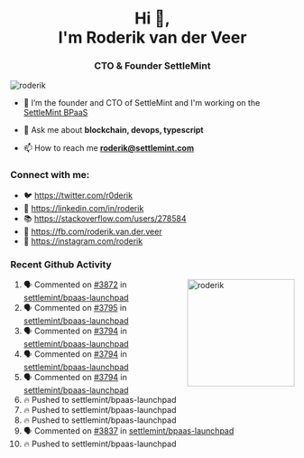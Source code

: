 <h1 align="center">Hi 👋,<br/> I'm Roderik van der Veer</h1>
<h3 align="center">CTO & Founder SettleMint</h3>

<p align="left"> <img src="https://komarev.com/ghpvc/?username=roderik" alt="roderik" /> </p>

- 🔭 I’m the founder and CTO of SettleMint and I'm working on the [SettleMint BPaaS](https://settlemint.com)

- 💬 Ask me about **blockchain, devops, typescript**

- 📫 How to reach me **roderik@settlemint.com**



### Connect with me:

- 🐦 https://twitter.com/r0derik
- 🏢 https://linkedin.com/in/roderik
- 📚 https://stackoverflow.com/users/278584
- 🙊 https://fb.com/roderik.van.der.veer
- 📸 https://instagram.com/roderik

### Recent Github Activity
<img src="https://github-readme-stats.vercel.app/api?username=roderik&show_icons=true&count_private=true" alt="roderik" align="right" height="190" />

<!--START_SECTION:activity-->
1. 🗣 Commented on [#3872](https://github.com/settlemint/bpaas-launchpad/issues/3872) in [settlemint/bpaas-launchpad](https://github.com/settlemint/bpaas-launchpad)
2. 🗣 Commented on [#3795](https://github.com/settlemint/bpaas-launchpad/issues/3795) in [settlemint/bpaas-launchpad](https://github.com/settlemint/bpaas-launchpad)
3. 🗣 Commented on [#3794](https://github.com/settlemint/bpaas-launchpad/issues/3794) in [settlemint/bpaas-launchpad](https://github.com/settlemint/bpaas-launchpad)
4. 🗣 Commented on [#3794](https://github.com/settlemint/bpaas-launchpad/issues/3794) in [settlemint/bpaas-launchpad](https://github.com/settlemint/bpaas-launchpad)
5. 🗣 Commented on [#3794](https://github.com/settlemint/bpaas-launchpad/issues/3794) in [settlemint/bpaas-launchpad](https://github.com/settlemint/bpaas-launchpad)
6. 🔥 Pushed to settlemint/bpaas-launchpad
7. 🔥 Pushed to settlemint/bpaas-launchpad
8. 🔥 Pushed to settlemint/bpaas-launchpad
9. 🗣 Commented on [#3837](https://github.com/settlemint/bpaas-launchpad/issues/3837) in [settlemint/bpaas-launchpad](https://github.com/settlemint/bpaas-launchpad)
10. 🔥 Pushed to settlemint/bpaas-launchpad
<!--END_SECTION:activity-->